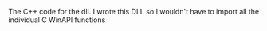 The C++ code for the dll. I wrote this DLL so I wouldn't have to import all the individual C WinAPI functions
